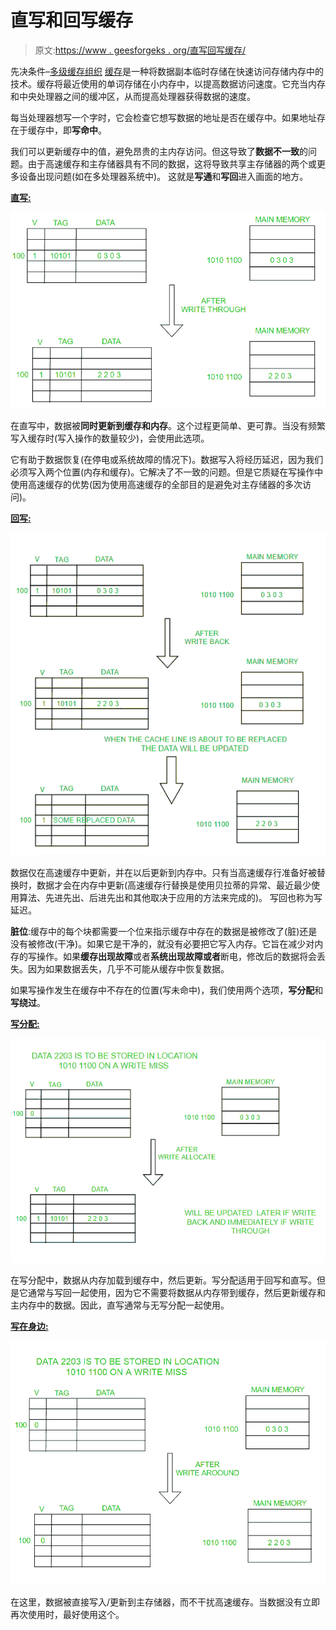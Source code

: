 # 直写和回写缓存

> 原文:[https://www . geesforgeks . org/直写回写缓存/](https://www.geeksforgeeks.org/write-through-and-write-back-in-cache/)

先决条件–[多级缓存组织](https://www.geeksforgeeks.org/multilevel-cache-organisation/)
[缓存](https://www.geeksforgeeks.org/cache-memory-in-computer-organization/)是一种将数据副本临时存储在快速访问存储内存中的技术。缓存将最近使用的单词存储在小内存中，以提高数据访问速度。它充当内存和中央处理器之间的缓冲区，从而提高处理器获得数据的速度。

每当处理器想写一个字时，它会检查它想写数据的地址是否在缓存中。如果地址存在于缓存中，即**写命中**。

我们可以更新缓存中的值，避免昂贵的主内存访问。但这导致了**数据不一致**的问题。由于高速缓存和主存储器具有不同的数据，这将导致共享主存储器的两个或更多设备出现问题(如在多处理器系统中)。
这就是**写通**和**写回**进入画面的地方。

**<u>直写:</u>**

![](img/9d43f748903473809eb2257f5c8d8e95.png)

在直写中，数据被**同时更新到缓存和内存**。这个过程更简单、更可靠。当没有频繁写入缓存时(写入操作的数量较少)，会使用此选项。

它有助于数据恢复(在停电或系统故障的情况下)。数据写入将经历延迟，因为我们必须写入两个位置(内存和缓存)。它解决了不一致的问题。但是它质疑在写操作中使用高速缓存的优势(因为使用高速缓存的全部目的是避免对主存储器的多次访问)。

**<u>回写:</u>**

![](img/4efbf8fc0b9ff47b3e5ac7aaa51a63b1.png)

数据仅在高速缓存中更新，并在以后更新到内存中。只有当高速缓存行准备好被替换时，数据才会在内存中更新(高速缓存行替换是使用贝拉蒂的异常、最近最少使用算法、先进先出、后进先出和其他取决于应用的方法来完成的)。
写回也称为写延迟。

**脏位**:缓存中的每个块都需要一个位来指示缓存中存在的数据是被修改了(脏)还是没有被修改(干净)。如果它是干净的，就没有必要把它写入内存。它旨在减少对内存的写操作。如果**缓存出现故障**或者**系统出现故障或者**断电，修改后的数据将会丢失。因为如果数据丢失，几乎不可能从缓存中恢复数据。

如果写操作发生在缓存中不存在的位置(写未命中)，我们使用两个选项，**写分配**和**写绕过**。

**<u>写分配:</u>**

![](img/0b7d68b2da52a868b201aa01764337c3.png)

在写分配中，数据从内存加载到缓存中，然后更新。写分配适用于回写和直写。但是它通常与写回一起使用，因为它不需要将数据从内存带到缓存，然后更新缓存和主内存中的数据。因此，直写通常与无写分配一起使用。

**<u>写在身边:</u>**

![](img/451734a3f706aaddb3b0dad894a1154d.png)

在这里，数据被直接写入/更新到主存储器，而不干扰高速缓存。当数据没有立即再次使用时，最好使用这个。
